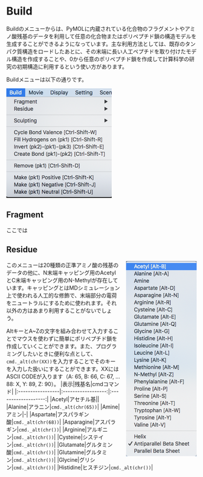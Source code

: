 # Build
Buildのメニューからは、PyMOLに内蔵されている化合物のフラグメントやアミノ酸残基のデータを利用して任意の化合物またはポリペプチド鎖の構造モデルを生成することができるようになっています。主な利用方法としては、既存のタンパク質構造をロードしたあとに、その末端に長い人工ペプチドを取り付けたモデル構造を作成することや、0から任意のポリペプチド鎖を作成して計算科学の研究の初期構造に利用するという使い方があります。

Buildメニューは以下の通りです。

<img src="./image/ch3_build1.png" >

## Fragment
ここでは

## Residue
<img src="./image/ch3_build_residue.png" height="60%" style="float:right; padding-left:15px;">このメニューは20種類の正準アミノ酸の残基のデータの他に、N末端キャッピング用のAcetylとC末端キャッピング用のN-Methylが存在しています。キャッピングとはMDシミュレーション上で使われる人工的な修飾で、末端部分の電荷をニュートラルにするために使われます。それ以外の方はあまり利用することがないでしょう。

AltキーとA~Zの文字を組み合わせて入力することでマウスを使わずに簡単にポリペプチド鎖を作成していくことができます。また、プログラミングしたいときに便利な点として、`cmd._alt(chr(XX))`を入力することでそのキーを入力した扱いにすることができます。XXにはASCII CODEが入ります（A: 65, B: 66, C: 67, ... 88: X, Y: 89, Z: 90）。
|表示|残基名|cmdコマンド|
|:-----------------|:------------------:|:-------------------:|
|Acetyl|アセチル基||
|Alanine|アラニン|`cmd._alt(chr(65))`|
|Amine|アミン|-|
|Aspartate|アスパラギン酸|`cmd._alt(chr(68))`|
|Asparagine|アスパラギン|`cmd._alt(chr())`|
|Arginine|アルギニン|`cmd._alt(chr())`|
|Cysteine|システイン|`cmd._alt(chr())`|
|Glutamate|グルタミン酸|`cmd._alt(chr())`|
|Glutamine|グルタミン|`cmd._alt(chr())`|
|Glycine|グリシン|`cmd._alt(chr())`|
|Histidine|ヒスチジン|`cmd._alt(chr())`|
